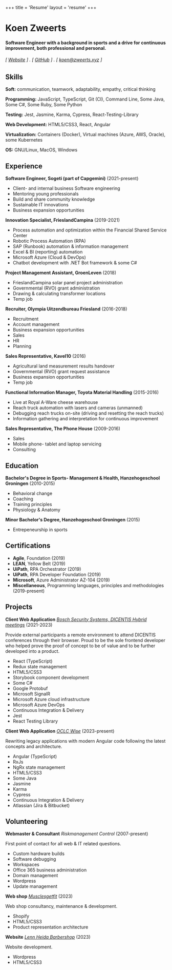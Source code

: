 +++
title = 'Resume'
layout = 'resume'
+++

Koen Zweerts
======

#### Software Engineer with a background in sports and a drive for continuous improvement, both professional and personal.
###### [ [Website](http://zweerts.xyz) ] . [ [GitHub](https://github.com/zweertsk) ] . [ [koen@zweerts.xyz](mailto:koen@zweerts.xyz) ]


Skills
------
**Soft:** communication, teamwork, adaptability, empathy, critical thinking

**Programming:** JavaScript, TypeScript, Git (CI), Command Line, Some Java, Some C#, Some Ruby, Some Python

**Testing:** Jest, Jasmine, Karma, Cypress, React-Testing-Library

**Web Development:** HTML5/CSS3, React, Angular

**Virtualization:** Containers (Docker), Virtual machines (Azure, AWS, Oracle), some Kubernetes

**OS:** GNU/Linux, MacOS, Windows

Experience
---------
**Software Engineer, Sogeti (part of Capgemini)** (2021-present)

- Client- and internal business Software engineering 
- Mentoring young professionals
- Build and share community knowledge
- Sustainable IT innovations
- Business expansion opportunities

**Innovation Specialist, FrieslandCampina** (2019-2021)

- Process automation and optimization within the Financial Shared Service Center
- Robotic Process Automation (RPA)
- SAP (Runbook) automation & information management
- Excel & BI (reporting) automation
- Microsoft Azure (Cloud & DevOps)
- Chatbot development with .NET Bot framework & some C#

**Project Management Assistant, GroenLeven** (2018)

- FrieslandCampina solar panel project administration
- Governmental (RVO) grant administration
- Drawing & calculating transformer locations
- Temp job

**Recruiter, Olympia Uitzendbureau Friesland** (2016-2018)

- Recruitment
- Account management
- Business expansion opportunities
- Sales
- HR
- Planning

**Sales Representative, Kavel10** (2016)

- Agricultural land measurement results handover
- Governmental (RVO) grant request assistance
- Business expansion opportunities
- Temp job

**Functional Information Manager, Toyota Material Handling** (2015-2016)

- Live at Royal A-Ware cheese warehouse
- Reach truck automation with lasers and cameras (unmanned)
- Debugging reach trucks on-site (driving and resetting the reach trucks)
- Information gathering and interpretation for continuous improvement

**Sales Representative, The Phone House** (2009-2016)

- Sales
- Mobile phone- tablet and laptop servicing
- Consulting

Education
---------
**Bachelor's Degree in Sports- Management & Health, Hanzehogeschool Groningen** (2010-2015)

- Behavioral change
- Coaching
- Training principles
- Physiology & Anatomy

**Minor Bachelor's Degree, Hanzehogeschool Groningen** (2015)

- Entrepeneurship in sports

Certifications
------

- **Agile**, Foundation (2019)
- **LEAN**, Yellow Belt (2019)
- **UiPath**, RPA Orchestrator (2019)
- **UiPath**, RPA Developer Foundation (2019)
- **Microsoft**, Azure Administrator AZ-104 (2019)
- **Miscellaneous**, Programming languages, principles and methodologies (2019-present)


Projects
--------
**Client Web Application** [*Bosch Security Systems, DICENTIS Hybrid meetings*](https://www.boschsecurity.com/xc/en/solutions/conference-solutions/hybrid-meetings) (2021-2023)

Provide external participants a remote environment to attend DICENTIS conferences through their browser. Proud to be the sole frontend developer who helped prove the proof of concept to be of value and to be further developed into a product.

- React (TypeScript)
- Redux state management
- HTML5/CSS3
- Storybook component development
- Some C#
- Google Protobuf
- Microsoft SignalR
- Microsoft Azure cloud infrastructure
- Microsoft Azure DevOps
- Continuous Integration & Delivery
- Jest
- React Testing Library

**Client Web Application** [*OCLC Wise*](https://www.oclc.org/en/wise.html) (2023-present)

Rewriting legacy applications with modern Angular code following the latest concepts and architecture.

- Angular (TypeScript)
- RxJs
- NgRx state management
- HTML5/CSS3
- Some Java
- Jasmine
- Karma
- Cypress
- Continuous Integration & Delivery
- Atlassian (Jira & Bitbucket)

Volunteering
--------

**Webmaster & Consultant** *Riskmanagement Control* (2007-present)

First point of contact for all web & IT related questions.

- Custom hardware builds
- Software debugging
- Workspaces
- Office 365 business administration
- Domain management
- Wordpress
- Update management

**Web shop** [*Musclesgetfit*](https://www.musclesgetfit.nl) (2023)

Web shop consultancy, maintenance & development.

- Shopify
- HTML5/CSS3
- Product representation architecture

**Website** [*Lenn Heida Barbershop*](https://www.lennheidabarbershop.nl) (2023)

Website development.

- Wordpress
- HTML5/CSS3
